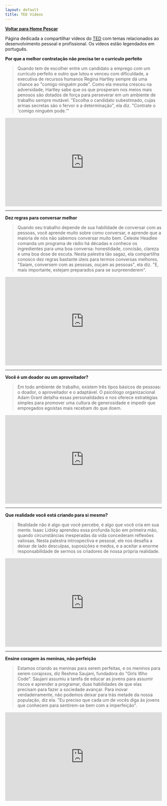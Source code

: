 ```yaml
---
layout: default
title: TED Vídeos
---
```


<a href="/pescar" title="Voltar para Home Pescar"><i class="huge arrow circle left icon"></i><b>Voltar para Home Pescar</b></a>

Página dedicada a compartilhar vídeos do [TED](http://ted.com) com temas relacionados ao desenvolvimento pessoal e profissional.
Os vídeos estão legendados em português.

**Por que a melhor contratação não precisa ter o currículo perfeito**

>Quando tem de escolher entre um candidato a emprego com um currículo perfeito e outro que lutou e venceu com dificuldade, a executiva de recursos humanos Regina Hartley sempre dá uma chance ao "comigo ninguém pode". Como ela mesma cresceu na adversidade, Hartley sabe que os que prosperam nos meios mais penosos são dotados de força para perseverar em um ambiente de trabalho sempre mutável. "Escolha o candidato subestimado, cujas armas secretas são o fervor e a determinação", ela diz. "Contrate o 'comigo ninguém pode.'"

<div style="max-width:640"><div style="position:relative;height:0;padding-bottom:56.25%"><iframe src="https://embed.ted.com/talks/lang/pt-br/regina_hartley_why_the_best_hire_might_not_have_the_perfect_resume" width="640" height="360" style="position:absolute;left:0;top:0;width:100%;height:100%" frameborder="0" scrolling="no" allowfullscreen></iframe></div></div>

----
**Dez regras para conversar melhor**
>Quando seu trabalho depende de sua habilidade de conversar com as pessoas, você aprende muito sobre como conversar, e aprende que a maioria de nós não sabemos conversar muito bem. Celeste Headlee comanda um programa de rádio há décadas e conhece os ingredientes para uma boa conversa: honestidade, concisão, clareza e uma boa dose de escuta. Nesta palestra tão sagaz, ela compartilha conosco dez regras bastante úteis para termos conversas melhores. "Saiam, conversem com as pessoas, ouçam as pessoas", ela diz. "E, mais importante, estejam preparados para se surpreenderem". 

<div style="max-width:640"><div style="position:relative;height:0;padding-bottom:56.25%"><iframe src="https://embed.ted.com/talks/lang/pt-br/celeste_headlee_10_ways_to_have_a_better_conversation" width="640" height="360" style="position:absolute;left:0;top:0;width:100%;height:100%" frameborder="0" scrolling="no" allowfullscreen></iframe></div></div>

----
**Você é um doador ou um aproveitador?**
>Em todo ambiente de trabalho, existem três tipos básicos de pessoas: o doador, o aproveitador e o adaptável. O psicólogo organizacional Adam Grant detalha essas personalidades e nos oferece estratégias simples para promover uma cultura de generosidade e impedir que empregados egoístas mais recebam do que doem.

<div style="max-width:640"><div style="position:relative;height:0;padding-bottom:56.25%"><iframe src="https://embed.ted.com/talks/lang/pt-br/adam_grant_are_you_a_giver_or_a_taker" width="640" height="360" style="position:absolute;left:0;top:0;width:100%;height:100%" frameborder="0" scrolling="no" allowfullscreen></iframe></div></div>

----
**Que realidade você está criando para si mesmo?**
>Realidade não é algo que você percebe, é algo que você cria em sua mente. Isaac Lidsky aprendeu essa profunda lição em primeira mão, quando circunstâncias inesperadas da vida concederam reflexões valiosas. Nesta palestra introspectiva e pessoal, ele nos desafia a deixar de lado desculpas, suposições e medos, e a aceitar a enorme responsabilidade de sermos os criadores de nossa própria realidade.

<div style="max-width:640"><div style="position:relative;height:0;padding-bottom:56.25%"><iframe src="https://embed.ted.com/talks/lang/pt-br/isaac_lidsky_what_reality_are_you_creating_for_yourself" width="640" height="360" style="position:absolute;left:0;top:0;width:100%;height:100%" frameborder="0" scrolling="no" allowfullscreen></iframe></div></div>

----

**Ensine coragem às meninas, não perfeição**
>Estamos criando as meninas para serem perfeitas, e os meninos para serem corajosos, diz Reshma Saujani, fundadora do "Girls Who Code". Saujani assumiu a tarefa de educar as jovens para assumir riscos e aprender a programar, duas habilidades de que elas precisam para fazer a sociedade avançar. Para inovar verdadeiramente, não podemos deixar para trás metade da nossa população, diz ela. "Eu preciso que cada um de vocês diga às jovens que conhecem para sentirem-se bem com a imperfeição".

<div style="max-width:640"><div style="position:relative;height:0;padding-bottom:56.25%"><iframe src="https://embed.ted.com/talks/lang/pt-br/reshma_saujani_teach_girls_bravery_not_perfection" width="640" height="360" style="position:absolute;left:0;top:0;width:100%;height:100%" frameborder="0" scrolling="no" allowfullscreen></iframe></div></div>

